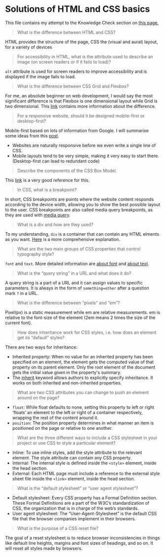 # Solutions of HTML and CSS basics
This file contains my attempt to the Knowledge Check section on [this page.](https://www.theodinproject.com/paths/foundations/courses/foundations/lessons/html-and-css-basics#knowledge-check)

> What is the difference between HTML and CSS?

HTML provides the structure of the page, CSS the (visual and aural) layout, for a variety of devices

> For accessibility in HTML, what is the attribute used to describe an image (on screen readers or if it fails to load)?

`alt` attribute is used for screen readers to improve accessibility and is displayed if the image fails to load.

> What is the difference between CSS Grid and Flexbox?

For me, an absolute beginner on web development, I would say the most significant difference is that Flexbox is one dimensional layout while Grid is two dimensional. This [link](https://css-tricks.com/quick-whats-the-difference-between-flexbox-and-grid/) contains more information about the difference. 

> For a responsive website, should it be designed mobile-first or desktop-first?

Mobile-first based on lots of information from Google. I will summarise some ideas from this [post](https://www.freecodecamp.org/news/taking-the-right-approach-to-responsive-web-design/).
  * Websites are naturally responsive before we even write a single line of CSS.
  * Mobile layouts tend to be very simple, making it very easy to start there. (Desktop-first can lead to redundant code) 

> Describe the components of the CSS Box Model.

This [link](https://www.w3schools.com/css/css_boxmodel.asp) is a very good reference for this.

> In CSS, what is a breakpoint?

In short, CSS breakpoints are points where the website content responds according to the device width, allowing you to show the best possible layout to the user. CSS breakpoints are also called media query breakpoints, as they are used with [media query](https://developer.mozilla.org/en-US/docs/Web/CSS/Media_Queries/Using_media_queries).

> What is a div and how are they used?

To my understanding, `div` is a container that can contain any HTML elments as you want. [Here](https://developer.mozilla.org/en-US/docs/Web/HTML/Element/div) is a more comprehensive explanation.

> What are the two main groups of CSS properties that control typography style?

`font` and `text`. More detailed information are [about font](https://developer.mozilla.org/en-US/docs/Web/CSS/font) and [about text](https://developer.mozilla.org/en-US/docs/Web/CSS/CSS_Text).

> What is the “query string” in a URL and what does it do?

A query string is a part of a URL and it can assign values to specific parameters. It is always in the form of `something=other` after a question mark `?` in a URL.

> What is the difference between “pixels” and “em”?

Pixel(px) is a static measurement while em are relative measurements. em is relative to the font-size of the element (2em means 2 times the size of the current font).

> How does inheritance work for CSS styles, i.e. how does an element get its “default” styles?

There are two ways for inheritance:
 * Inherited property: When no value for an inherited property has been specified on an element, the element gets the computed value of that property on its parent element. Only the root element of the document gets the initial value given in the property's summary.
 * The [inherit](https://developer.mozilla.org/en-US/docs/Web/CSS/inherit) keyword allows authors to explicitly specify inheritance. It works on both inherited and non-inherited properties.

> What are two CSS attributes you can change to push an element around on the page?

* `float`: While float defaults to none, setting this property to left or right ‘floats’ an element to the left or right of a container respectively, wrapping the rest of the content around it.
* `position`: The position property determines in what manner an item is positioned on the page or relative to one another.

> What are the three different ways to include a CSS stylesheet in your project or use CSS to style a particular element?
* Inline: To use inline styles, add the style attribute to the relevant element. The style attribute can contain any CSS property.
* Internal: The internal style is defined inside the `<style>` element, inside the head section.
* External: Each HTML page must include a reference to the external style sheet file inside the `<link>` element, inside the head section.

> What is the “default stylesheet” or “user agent stylesheet”?
* Default stylesheet: Every CSS property has a Formal Definition section. These Formal Definitions are a part of the W3C’s standardization of CSS, the organization that is in charge of the web’s standards.
* User agent stylesheet: The “User-Agent-Stylesheet” is the default CSS file that the browser companies implement in their browsers.

> What is the purpose of a CSS reset file?

The goal of a reset stylesheet is to reduce browser inconsistencies in things like default line heights, margins and font sizes of headings, and so on. It will reset all styles made by browsers.
